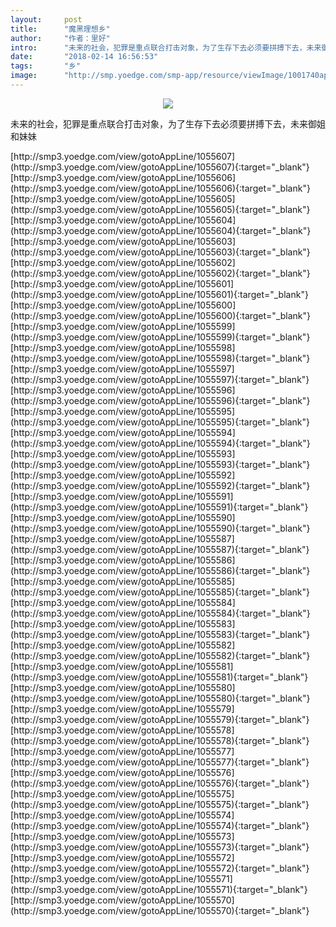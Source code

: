 ```yaml
---
layout:     post
title:      "魔黑理想乡"
author:     "作者：里好"
intro:      "未来的社会，犯罪是重点联合打击对象，为了生存下去必须要拼搏下去，未来御姐和妹妹"
date:       "2018-02-14 16:56:53"
tags:       "乡"
image:      "http://smp.yoedge.com/smp-app/resource/viewImage/1001740appline.png"
---
```

<div style="text-align: center">
<p><img src="http://smp.yoedge.com/smp-app/resource/viewImage/1001740appline.png"/></p>
</div>
<p class="post-meta">
<span>未来的社会，犯罪是重点联合打击对象，为了生存下去必须要拼搏下去，未来御姐和妹妹</span>
</p>
[http://smp3.yoedge.com/view/gotoAppLine/1055607](http://smp3.yoedge.com/view/gotoAppLine/1055607){:target="_blank"}
[http://smp3.yoedge.com/view/gotoAppLine/1055606](http://smp3.yoedge.com/view/gotoAppLine/1055606){:target="_blank"}
[http://smp3.yoedge.com/view/gotoAppLine/1055605](http://smp3.yoedge.com/view/gotoAppLine/1055605){:target="_blank"}
[http://smp3.yoedge.com/view/gotoAppLine/1055604](http://smp3.yoedge.com/view/gotoAppLine/1055604){:target="_blank"}
[http://smp3.yoedge.com/view/gotoAppLine/1055603](http://smp3.yoedge.com/view/gotoAppLine/1055603){:target="_blank"}
[http://smp3.yoedge.com/view/gotoAppLine/1055602](http://smp3.yoedge.com/view/gotoAppLine/1055602){:target="_blank"}
[http://smp3.yoedge.com/view/gotoAppLine/1055601](http://smp3.yoedge.com/view/gotoAppLine/1055601){:target="_blank"}
[http://smp3.yoedge.com/view/gotoAppLine/1055600](http://smp3.yoedge.com/view/gotoAppLine/1055600){:target="_blank"}
[http://smp3.yoedge.com/view/gotoAppLine/1055599](http://smp3.yoedge.com/view/gotoAppLine/1055599){:target="_blank"}
[http://smp3.yoedge.com/view/gotoAppLine/1055598](http://smp3.yoedge.com/view/gotoAppLine/1055598){:target="_blank"}
[http://smp3.yoedge.com/view/gotoAppLine/1055597](http://smp3.yoedge.com/view/gotoAppLine/1055597){:target="_blank"}
[http://smp3.yoedge.com/view/gotoAppLine/1055596](http://smp3.yoedge.com/view/gotoAppLine/1055596){:target="_blank"}
[http://smp3.yoedge.com/view/gotoAppLine/1055595](http://smp3.yoedge.com/view/gotoAppLine/1055595){:target="_blank"}
[http://smp3.yoedge.com/view/gotoAppLine/1055594](http://smp3.yoedge.com/view/gotoAppLine/1055594){:target="_blank"}
[http://smp3.yoedge.com/view/gotoAppLine/1055593](http://smp3.yoedge.com/view/gotoAppLine/1055593){:target="_blank"}
[http://smp3.yoedge.com/view/gotoAppLine/1055592](http://smp3.yoedge.com/view/gotoAppLine/1055592){:target="_blank"}
[http://smp3.yoedge.com/view/gotoAppLine/1055591](http://smp3.yoedge.com/view/gotoAppLine/1055591){:target="_blank"}
[http://smp3.yoedge.com/view/gotoAppLine/1055590](http://smp3.yoedge.com/view/gotoAppLine/1055590){:target="_blank"}
[http://smp3.yoedge.com/view/gotoAppLine/1055587](http://smp3.yoedge.com/view/gotoAppLine/1055587){:target="_blank"}
[http://smp3.yoedge.com/view/gotoAppLine/1055586](http://smp3.yoedge.com/view/gotoAppLine/1055586){:target="_blank"}
[http://smp3.yoedge.com/view/gotoAppLine/1055585](http://smp3.yoedge.com/view/gotoAppLine/1055585){:target="_blank"}
[http://smp3.yoedge.com/view/gotoAppLine/1055584](http://smp3.yoedge.com/view/gotoAppLine/1055584){:target="_blank"}
[http://smp3.yoedge.com/view/gotoAppLine/1055583](http://smp3.yoedge.com/view/gotoAppLine/1055583){:target="_blank"}
[http://smp3.yoedge.com/view/gotoAppLine/1055582](http://smp3.yoedge.com/view/gotoAppLine/1055582){:target="_blank"}
[http://smp3.yoedge.com/view/gotoAppLine/1055581](http://smp3.yoedge.com/view/gotoAppLine/1055581){:target="_blank"}
[http://smp3.yoedge.com/view/gotoAppLine/1055580](http://smp3.yoedge.com/view/gotoAppLine/1055580){:target="_blank"}
[http://smp3.yoedge.com/view/gotoAppLine/1055579](http://smp3.yoedge.com/view/gotoAppLine/1055579){:target="_blank"}
[http://smp3.yoedge.com/view/gotoAppLine/1055578](http://smp3.yoedge.com/view/gotoAppLine/1055578){:target="_blank"}
[http://smp3.yoedge.com/view/gotoAppLine/1055577](http://smp3.yoedge.com/view/gotoAppLine/1055577){:target="_blank"}
[http://smp3.yoedge.com/view/gotoAppLine/1055576](http://smp3.yoedge.com/view/gotoAppLine/1055576){:target="_blank"}
[http://smp3.yoedge.com/view/gotoAppLine/1055575](http://smp3.yoedge.com/view/gotoAppLine/1055575){:target="_blank"}
[http://smp3.yoedge.com/view/gotoAppLine/1055574](http://smp3.yoedge.com/view/gotoAppLine/1055574){:target="_blank"}
[http://smp3.yoedge.com/view/gotoAppLine/1055573](http://smp3.yoedge.com/view/gotoAppLine/1055573){:target="_blank"}
[http://smp3.yoedge.com/view/gotoAppLine/1055572](http://smp3.yoedge.com/view/gotoAppLine/1055572){:target="_blank"}
[http://smp3.yoedge.com/view/gotoAppLine/1055571](http://smp3.yoedge.com/view/gotoAppLine/1055571){:target="_blank"}
[http://smp3.yoedge.com/view/gotoAppLine/1055570](http://smp3.yoedge.com/view/gotoAppLine/1055570){:target="_blank"}



